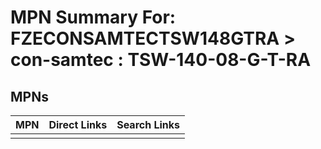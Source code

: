



# MPN Summary For: FZECONSAMTECTSW148GTRA > con-samtec : TSW-140-08-G-T-RA

## MPNs
  

|MPN|Direct Links|Search Links|
| :--- | :--- | :--- |
||||
